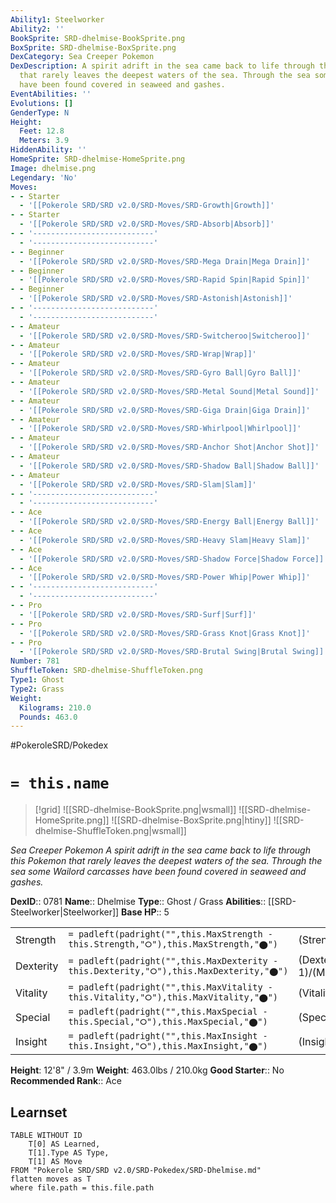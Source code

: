 ```yaml
---
Ability1: Steelworker
Ability2: ''
BookSprite: SRD-dhelmise-BookSprite.png
BoxSprite: SRD-dhelmise-BoxSprite.png
DexCategory: Sea Creeper Pokemon
DexDescription: A spirit adrift in the sea came back to life through this Pokemon
  that rarely leaves the deepest waters of the sea. Through the sea some Wailord carcasses
  have been found covered in seaweed and gashes.
EventAbilities: ''
Evolutions: []
GenderType: N
Height:
  Feet: 12.8
  Meters: 3.9
HiddenAbility: ''
HomeSprite: SRD-dhelmise-HomeSprite.png
Image: dhelmise.png
Legendary: 'No'
Moves:
- - Starter
  - '[[Pokerole SRD/SRD v2.0/SRD-Moves/SRD-Growth|Growth]]'
- - Starter
  - '[[Pokerole SRD/SRD v2.0/SRD-Moves/SRD-Absorb|Absorb]]'
- - '---------------------------'
  - '---------------------------'
- - Beginner
  - '[[Pokerole SRD/SRD v2.0/SRD-Moves/SRD-Mega Drain|Mega Drain]]'
- - Beginner
  - '[[Pokerole SRD/SRD v2.0/SRD-Moves/SRD-Rapid Spin|Rapid Spin]]'
- - Beginner
  - '[[Pokerole SRD/SRD v2.0/SRD-Moves/SRD-Astonish|Astonish]]'
- - '---------------------------'
  - '---------------------------'
- - Amateur
  - '[[Pokerole SRD/SRD v2.0/SRD-Moves/SRD-Switcheroo|Switcheroo]]'
- - Amateur
  - '[[Pokerole SRD/SRD v2.0/SRD-Moves/SRD-Wrap|Wrap]]'
- - Amateur
  - '[[Pokerole SRD/SRD v2.0/SRD-Moves/SRD-Gyro Ball|Gyro Ball]]'
- - Amateur
  - '[[Pokerole SRD/SRD v2.0/SRD-Moves/SRD-Metal Sound|Metal Sound]]'
- - Amateur
  - '[[Pokerole SRD/SRD v2.0/SRD-Moves/SRD-Giga Drain|Giga Drain]]'
- - Amateur
  - '[[Pokerole SRD/SRD v2.0/SRD-Moves/SRD-Whirlpool|Whirlpool]]'
- - Amateur
  - '[[Pokerole SRD/SRD v2.0/SRD-Moves/SRD-Anchor Shot|Anchor Shot]]'
- - Amateur
  - '[[Pokerole SRD/SRD v2.0/SRD-Moves/SRD-Shadow Ball|Shadow Ball]]'
- - Amateur
  - '[[Pokerole SRD/SRD v2.0/SRD-Moves/SRD-Slam|Slam]]'
- - '---------------------------'
  - '---------------------------'
- - Ace
  - '[[Pokerole SRD/SRD v2.0/SRD-Moves/SRD-Energy Ball|Energy Ball]]'
- - Ace
  - '[[Pokerole SRD/SRD v2.0/SRD-Moves/SRD-Heavy Slam|Heavy Slam]]'
- - Ace
  - '[[Pokerole SRD/SRD v2.0/SRD-Moves/SRD-Shadow Force|Shadow Force]]'
- - Ace
  - '[[Pokerole SRD/SRD v2.0/SRD-Moves/SRD-Power Whip|Power Whip]]'
- - '---------------------------'
  - '---------------------------'
- - Pro
  - '[[Pokerole SRD/SRD v2.0/SRD-Moves/SRD-Surf|Surf]]'
- - Pro
  - '[[Pokerole SRD/SRD v2.0/SRD-Moves/SRD-Grass Knot|Grass Knot]]'
- - Pro
  - '[[Pokerole SRD/SRD v2.0/SRD-Moves/SRD-Brutal Swing|Brutal Swing]]'
Number: 781
ShuffleToken: SRD-dhelmise-ShuffleToken.png
Type1: Ghost
Type2: Grass
Weight:
  Kilograms: 210.0
  Pounds: 463.0
---
```


#PokeroleSRD/Pokedex

# `= this.name`

> [!grid]
> ![[SRD-dhelmise-BookSprite.png|wsmall]]
> ![[SRD-dhelmise-HomeSprite.png]]
> ![[SRD-dhelmise-BoxSprite.png|htiny]]
> ![[SRD-dhelmise-ShuffleToken.png|wsmall]]


*Sea Creeper Pokemon*
*A spirit adrift in the sea came back to life through this Pokemon that rarely leaves the deepest waters of the sea. Through the sea some Wailord carcasses have been found covered in seaweed and gashes.*

**DexID**:: 0781
**Name**:: Dhelmise
**Type**:: Ghost / Grass
**Abilities**:: [[SRD-Steelworker|Steelworker]]
**Base HP**:: 5

|           |                                                                                        |                                          |
| --------- | -------------------------------------------------------------------------------------- | ---------------------------------------- |
| Strength  | `= padleft(padright("",this.MaxStrength - this.Strength,"⭘"),this.MaxStrength,"⬤")`    | (Strength::3)/(MaxStrength::7)   |
| Dexterity | `= padleft(padright("",this.MaxDexterity - this.Dexterity,"⭘"),this.MaxDexterity,"⬤")` | (Dexterity:: 1)/(MaxDexterity::3) |
| Vitality  | `= padleft(padright("",this.MaxVitality - this.Vitality,"⭘"),this.MaxVitality,"⬤")`    | (Vitality::3)/(MaxVitality::6)   |
| Special   | `= padleft(padright("",this.MaxSpecial - this.Special,"⭘"),this.MaxSpecial,"⬤")`       | (Special::2)/(MaxSpecial::5)     |
| Insight   | `= padleft(padright("",this.MaxInsight - this.Insight,"⭘"),this.MaxInsight,"⬤")`       | (Insight::2)/(MaxInsight::5)     |

**Height**: 12'8" / 3.9m
**Weight**: 463.0lbs / 210.0kg
**Good Starter**:: No
**Recommended Rank**:: Ace

## Learnset

```dataview
TABLE WITHOUT ID
    T[0] AS Learned,
    T[1].Type AS Type,
    T[1] AS Move
FROM "Pokerole SRD/SRD v2.0/SRD-Pokedex/SRD-Dhelmise.md"
flatten moves as T
where file.path = this.file.path
```
